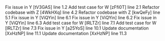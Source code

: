 Fix issue in Y [tV3GAS] line 1.2
Add test case for W [zFfi0T] line 2.1
Refactor codebase with Z [4WkHXq] line 4.2
Refactor codebase with Z [kwQeFy] line 5.1
Fix issue in Y [ViQYin] line 6.1
Fix issue in Y [ViQYin] line 6.2
Fix issue in Y [ViQYin] line 6.3
Add test case for W [lRLTZr] line 7.1
Add test case for W [lRLTZr] line 7.3
Fix issue in Y [a25YoS] line 10.1
Update documentation [XxHzNP] line 11.1
Update documentation [XxHzNP] line 11.3

